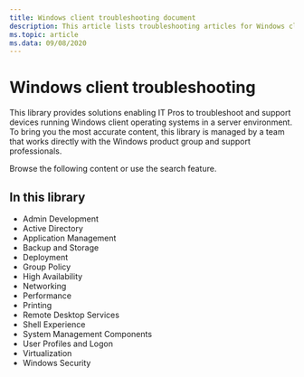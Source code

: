 ```yaml
---
title: Windows client troubleshooting document
description: This article lists troubleshooting articles for Windows client products.
ms.topic: article
ms.data: 09/08/2020
---
```

# Windows client troubleshooting

This library provides solutions enabling IT Pros to troubleshoot and support devices running Windows client operating systems in a server environment. 
To bring you the most accurate content, this library is managed by a team that works directly with the Windows product group and support professionals. 

Browse the following content or use the search feature.

## In this library
- Admin Development
- Active Directory
- Application Management
- Backup and Storage
- Deployment
- Group Policy
- High Availability
- Networking
- Performance
- Printing
- Remote Desktop Services
- Shell Experience
- System Management Components
- User Profiles and Logon
- Virtualization
- Windows Security